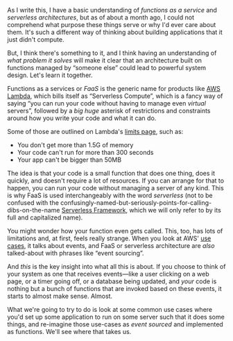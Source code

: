 As I write this, I have a basic understanding of _functions as a service_ and _serverless architectures_, but as of about a month
ago, I could not comprehend what purpose these things serve or why I'd ever care about them.  It's such a different way of
thinking about building applications that it just didn't compute.

But, I think there's something to it, and I think having an understanding of _what problem it solves_ will make it clear that an architecture built on functions managed by “someone else” could lead to powerful system design.  Let's learn it together.

Functions as a services or _FaaS_ is the generic name for products like [AWS Lambda](https://aws.amazon.com/lambda/), which bills
itself as “Serverless Compute”, which is a fancy way of saying “you can run your code without having to manage even _virtual_
servers”, followed by a *big huge* asterisk of restrictions and constraints around how you write your code and what it can do.

Some of those are outlined on Lambda's [limits page](http://docs.aws.amazon.com/lambda/latest/dg/limits.html), such as:

* You don't get more than 1.5G of memory
* Your code can't run for more than 300 seconds
* Your app can't be bigger than 50MB

The idea is that your code is a small function that does one thing, does it quickly, and doesn't require a lot of resources.  If
you can arrange for that to happen, you can run your code without managing a server of any kind.  This is why FaaS is used
interchangeably with the word _serverless_ (not to be confused with the confusingly-named-but-seriously-points-for-calling-dibs-on-the-name [Serverless Framework](https://serverless.com), which we will only refer to by its full and capitalized name).

You might wonder how your function even gets called.  This, too, has lots of limitations and, at first, feels really strange.
When you look at AWS' [use cases](http://docs.aws.amazon.com/lambda/latest/dg/use-cases.html), it talks about events, and FaaS or
serverless architecture are *also* talked-about with phrases like “event sourcing”.

And *this* is the key insight into what all this is about.  If you choose to think of your system as one that receives
events—like a user clicking on a web page, or a timer going off, or a database being updated, and *your* code is nothing but a
bunch of functions that are invoked based on these events, it starts to almost make sense.  Almost.

What we're going to try to do is look at some common use cases where you'd set up some application to run on some server such that
it does some things, and re-imagine those use-cases as _event sourced_ and implemented as functions.  We'll see where that takes
us.
